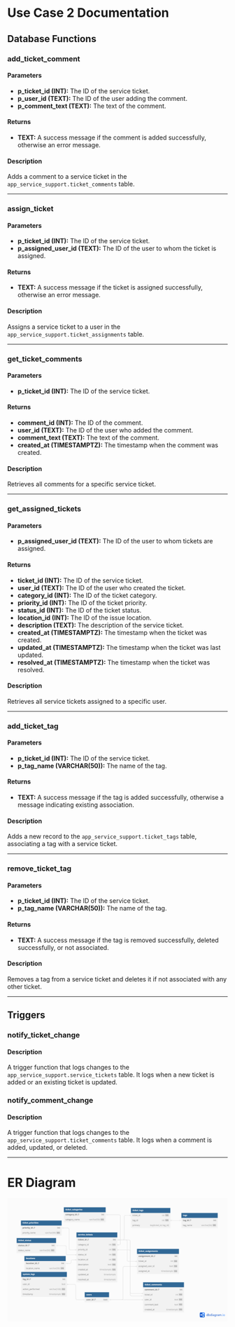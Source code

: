 # Use Case 2 Documentation

## Database Functions

### add_ticket_comment

#### Parameters

- **p_ticket_id (INT):** The ID of the service ticket.
- **p_user_id (TEXT):** The ID of the user adding the comment.
- **p_comment_text (TEXT):** The text of the comment.

#### Returns

- **TEXT:** A success message if the comment is added successfully, otherwise an error message.

#### Description

Adds a comment to a service ticket in the `app_service_support.ticket_comments` table.

---

### assign_ticket

#### Parameters

- **p_ticket_id (INT):** The ID of the service ticket.
- **p_assigned_user_id (TEXT):** The ID of the user to whom the ticket is assigned.

#### Returns

- **TEXT:** A success message if the ticket is assigned successfully, otherwise an error message.

#### Description

Assigns a service ticket to a user in the `app_service_support.ticket_assignments` table.

---

### get_ticket_comments

#### Parameters

- **p_ticket_id (INT):** The ID of the service ticket.

#### Returns

- **comment_id (INT):** The ID of the comment.
- **user_id (TEXT):** The ID of the user who added the comment.
- **comment_text (TEXT):** The text of the comment.
- **created_at (TIMESTAMPTZ):** The timestamp when the comment was created.

#### Description

Retrieves all comments for a specific service ticket.

---

### get_assigned_tickets

#### Parameters

- **p_assigned_user_id (TEXT):** The ID of the user to whom tickets are assigned.

#### Returns

- **ticket_id (INT):** The ID of the service ticket.
- **user_id (TEXT):** The ID of the user who created the ticket.
- **category_id (INT):** The ID of the ticket category.
- **priority_id (INT):** The ID of the ticket priority.
- **status_id (INT):** The ID of the ticket status.
- **location_id (INT):** The ID of the issue location.
- **description (TEXT):** The description of the service ticket.
- **created_at (TIMESTAMPTZ):** The timestamp when the ticket was created.
- **updated_at (TIMESTAMPTZ):** The timestamp when the ticket was last updated.
- **resolved_at (TIMESTAMPTZ):** The timestamp when the ticket was resolved.

#### Description

Retrieves all service tickets assigned to a specific user.

---

### add_ticket_tag

#### Parameters

- **p_ticket_id (INT):** The ID of the service ticket.
- **p_tag_name (VARCHAR(50)):** The name of the tag.

#### Returns

- **TEXT:** A success message if the tag is added successfully, otherwise a message indicating existing association.

#### Description

Adds a new record to the `app_service_support.ticket_tags` table, associating a tag with a service ticket.

---

### remove_ticket_tag

#### Parameters

- **p_ticket_id (INT):** The ID of the service ticket.
- **p_tag_name (VARCHAR(50)):** The name of the tag.

#### Returns

- **TEXT:** A success message if the tag is removed successfully, deleted successfully, or not associated. 

#### Description

Removes a tag from a service ticket and deletes it if not associated with any other ticket.

---

## Triggers

### notify_ticket_change

#### Description

A trigger function that logs changes to the `app_service_support.service_tickets` table. It logs when a new ticket is added or an existing ticket is updated.

### notify_comment_change

#### Description

A trigger function that logs changes to the `app_service_support.ticket_comments` table. It logs when a comment is added, updated, or deleted.

---

# ER Diagram

![Alt text](images/db_diagram_ticketing_system.png)
